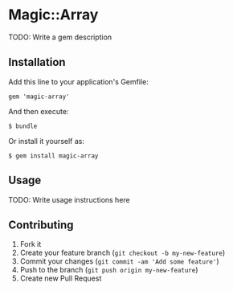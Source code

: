 # Magic::Array

TODO: Write a gem description

## Installation

Add this line to your application's Gemfile:

    gem 'magic-array'

And then execute:

    $ bundle

Or install it yourself as:

    $ gem install magic-array

## Usage

TODO: Write usage instructions here

## Contributing

1. Fork it
2. Create your feature branch (`git checkout -b my-new-feature`)
3. Commit your changes (`git commit -am 'Add some feature'`)
4. Push to the branch (`git push origin my-new-feature`)
5. Create new Pull Request
